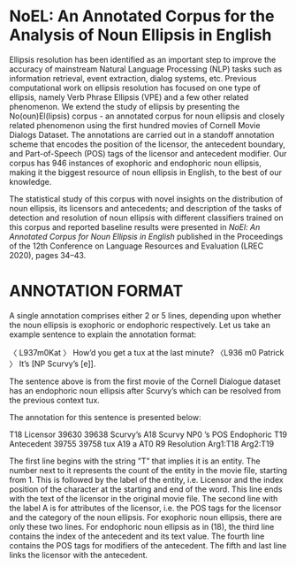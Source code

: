 # NoEL: An Annotated Corpus for the Analysis of Noun Ellipsis in English

Ellipsis resolution has been identified as an important step to improve the accuracy of mainstream Natural Language Processing (NLP) tasks such as information retrieval, event extraction, dialog systems, etc. Previous computational work on ellipsis resolution has focused on one type of ellipsis, namely Verb Phrase Ellipsis (VPE) and a few other related phenomenon. We extend the study of ellipsis by presenting the No(oun)El(lipsis) corpus - an annotated corpus for noun ellipsis and closely related phenomenon using the first hundred movies of Cornell Movie Dialogs Dataset. The annotations are carried out in a standoff annotation scheme that encodes the position of the licensor, the antecedent boundary, and Part-of-Speech (POS) tags of the licensor and antecedent modifier. Our corpus has 946 instances of exophoric and endophoric noun ellipsis, making it the biggest resource of noun ellipsis in English, to the best of our knowledge. 

The statistical study of this corpus with novel insights on the distribution of noun ellipsis, its licensors and antecedents; and description of the tasks of detection and resolution of noun ellipsis with different classifiers trained on this corpus and reported baseline results were presented in _NoEl: An Annotated Corpus for Noun Ellipsis in English_ published in the Proceedings of the 12th Conference on Language Resources and Evaluation (LREC 2020), pages 34–43.


# ANNOTATION FORMAT

A single annotation comprises either 2 or 5 lines, depending upon whether the noun ellipsis is exophoric or endophoric respectively. Let us take an example sentence to explain the annotation format:

〈 L937m0Kat 〉 How’d you get a tux at the last minute?
〈L936 m0 Patrick 〉 It’s [NP Scurvy’s [e]].

The sentence above is from the first movie of the Cornell Dialogue dataset has an endophoric noun ellipsis after Scurvy’s which can be resolved from the previous context tux. 

The annotation for this sentence is presented below:

T18 Licensor 39630 39638 Scurvy’s 
A18 Scurvy NP0 ’s POS Endophoric 
T19 Antecedent 39755 39758 tux 
A19 a AT0
R9 Resolution Arg1:T18 Arg2:T19

The first line begins with the string ”T” that implies it is an entity. The number next to it represents the count of the entity in the movie file, starting from 1. This is followed by the label of the entity, i.e. Licensor and the index position of the character at the starting and end of the word. This line ends with the text of the licensor in the original movie file. The second line with the label A is for attributes of the licensor, i.e. the POS tags for the licensor and the category of the noun ellipsis. For exophoric noun ellipsis, there are only these two lines. For endophoric noun ellipsis as in (18), the third line contains the index of the antecedent and its text value. The fourth line contains the POS tags for modifiers of the antecedent. The fifth and last line links the licensor with the antecedent.


